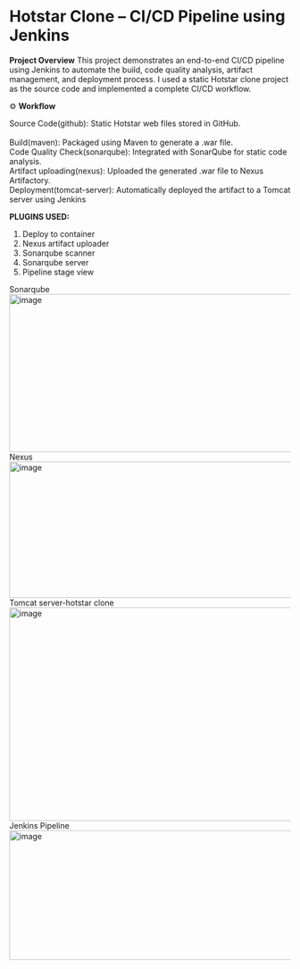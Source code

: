 # Hotstar Clone – CI/CD Pipeline using Jenkins

**Project Overview**
This project demonstrates an end-to-end CI/CD pipeline using Jenkins to automate the build, code quality analysis, artifact management, and deployment process.
I used a static Hotstar clone project as the source code and implemented a complete CI/CD workflow.

⚙️ **Workflow**

Source Code(github): Static Hotstar web files stored in GitHub.<br>                     
Build(maven): Packaged using Maven to generate a .war file.<br>
Code Quality Check(sonarqube): Integrated with SonarQube for static code analysis.<br>
Artifact uploading(nexus): Uploaded the generated .war file to Nexus Artifactory.<br>
Deployment(tomcat-server): Automatically deployed the artifact to a Tomcat server using Jenkins<br>

**PLUGINS USED:** 
1. Deploy to container                                                                                                                          
2. Nexus artifact uploader 
3. Sonarqube scanner 
4. Sonarqube server 
5. Pipeline stage view

Sonarqube<br>
<img width="903" height="283" alt="image" src="https://github.com/user-attachments/assets/a2a112e6-212a-40d7-9ba4-933a76413403" />
Nexus<br>
<img width="903" height="244" alt="image" src="https://github.com/user-attachments/assets/4ff4806a-f409-4924-ba80-ceaff7a3ad2e" />
Tomcat server-hotstar clone<br>
<img width="903" height="382" alt="image" src="https://github.com/user-attachments/assets/8de54a38-8b63-4f31-b13e-9288fff71ddc" />
Jenkins Pipeline<br>
<img width="578" height="232" alt="image" src="https://github.com/user-attachments/assets/5f3be01e-4ff2-4d12-bf22-b38c5f374ce9" />




